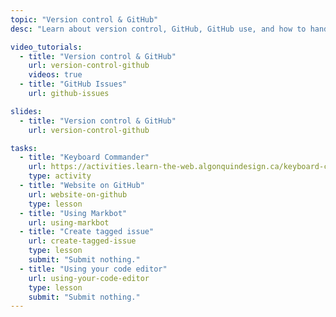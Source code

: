 ```yaml
---
topic: "Version control & GitHub"
desc: "Learn about version control, GitHub, GitHub use, and how to hand in your code work."

video_tutorials:
  - title: "Version control & GitHub"
    url: version-control-github
    videos: true
  - title: "GitHub Issues"
    url: github-issues

slides:
  - title: "Version control & GitHub"
    url: version-control-github

tasks:
  - title: "Keyboard Commander"
    url: https://activities.learn-the-web.algonquindesign.ca/keyboard-commander/
    type: activity
  - title: "Website on GitHub"
    url: website-on-github
    type: lesson
  - title: "Using Markbot"
    url: using-markbot
  - title: "Create tagged issue"
    url: create-tagged-issue
    type: lesson
    submit: "Submit nothing."
  - title: "Using your code editor"
    url: using-your-code-editor
    type: lesson
    submit: "Submit nothing."
---
```

